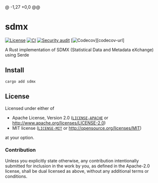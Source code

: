 @ -1,27 +0,0 @@
# sdmx

[![License][license-badge]][license-url]
[![CI][ci-badge]][ci-url]
[![Security audit][security-badge]][security-url]
[![Codecov][codecov-badge]][codecov-url]

[license-badge]: https://img.shields.io/badge/License-MIT%20%26%20Apache%202.0-blue?style=flat-square
[license-url]: #license
[ci-badge]: https://img.shields.io/github/deployments/neoncitylights/sdmx/github-pages?label=deploy&style=flat-square
[ci-url]: https://github.com/neoncitylights/sdmx/actions/workflows/main.yml
[security-badge]: https://img.shields.io/github/actions/workflow/status/neoncitylights/sdmx/.github/workflows/main.yml?style=flat-square
[security-url]: https://github.com/neoncitylights/sdmx/actions/workflows/security-audit.yml
[codecov]: https://img.shields.io/codecov/c/github/neoncitylights/rust?style=flat-square&logo=codecov&logoColor=%23fff
[codecov-badge]: https://codecov.io/gh/neoncitylights/sdmx

A Rust implementation of SDMX (Statistical Data and Metadata eXchange) using Serde

## Install

```shell
cargo add sdmx
```

## License

Licensed under either of

- Apache License, Version 2.0 ([`LICENSE-APACHE`](LICENSE-APACHE) or <http://www.apache.org/licenses/LICENSE-2.0>)
- MIT license ([`LICENSE-MIT`](LICENSE-MIT) or <http://opensource.org/licenses/MIT>)

at your option.

### Contribution

Unless you explicitly state otherwise, any contribution intentionally submitted for inclusion in the work by you, as defined in the Apache-2.0 license, shall be dual licensed as above, without any additional terms or conditions.
